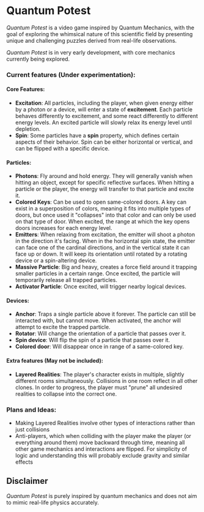 # Quantum Potest

_Quantum Potest_ is a video game inspired by Quantum Mechanics, with the goal of exploring the whimsical nature of this scientific field by presenting unique and challenging puzzles derived from real-life observations.

_Quantum Potest_ is in very early development, with core mechanics currently being explored.

### Current features (Under experimentation):
#### Core Features:
- **Excitation**: All particles, including the player, when given energy either by a photon or a device, will enter a state of **excitement**. Each particle behaves differently to excitement, and some react differently to different energy levels. An excited particle will slowly relax its energy level until depletion.
- **Spin**: Some particles have a **spin** property, which defines certain aspects of their behavior. Spin can be either horizontal or vertical, and can be flipped with a specific device.

#### Particles:
- **Photons**: Fly around and hold energy. They will generally vanish when hitting an object, except for specific reflective surfaces. When hitting a particle or the player, the energy will transfer to that particle and excite it.
- **Colored Keys**: Can be used to open same-colored doors. A key can exist in a superposition of colors, meaning it fits into multiple types of doors, but once used it "collapses" into that color and can only be used on that type of door. When excited, the range at which the key opens doors increases for each energy level.
- **Emitters**: When relaxing from excitation, the emitter will shoot a photon in the direction it's facing. When in the horizontal spin state, the emitter can face one of the cardinal directions, and in the vertical state it can face up or down. It will keep its orientation until rotated by a rotating device or a spin-altering device.
- **Massive Particle**: Big and heavy, creates a force field around it trapping smaller particles in a certain range. Once excited, the particle will temporarily release all trapped particles.
- **Activator Particle**: Once excited, will trigger nearby logical devices.

#### Devices:
- **Anchor**: Traps a single particle above it forever. The particle can still be interacted with, but cannot move. When activated, the anchor will attempt to excite the trapped particle.
- **Rotator**: Will change the orientation of a particle that passes over it.
- **Spin device**: Will flip the spin of a particle that passes over it.
- **Colored door**: Will disappear once in range of a same-colored key.

#### Extra features (May not be included):
- **Layered Realities**: The player's character exists in multiple, slightly different rooms simultaneously. Collisions in one room reflect in all other clones. In order to progress, the player must "prune" all undesired realities to collapse into the correct one.

### Plans and Ideas:
- Making Layered Realities involve other types of interactions rather than just collisions
- Anti-players, which when colliding with the player make the player (or everything around them) move backward through time, meaning all other game mechanics and interactions are flipped. 
For simplicity of logic and understanding this will probably exclude gravity and similar effects


## Disclaimer

_Quantum Potest_ is purely inspired by quantum mechanics and does not aim to mimic real-life physics accurately.
